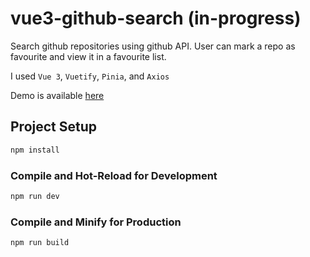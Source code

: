# vue3-github-search (in-progress)

Search github repositories using github API. User can mark a repo as favourite and view it in a favourite list.

I used `Vue 3`, `Vuetify`, `Pinia`, and `Axios`

Demo is available <a href="https://vue3-github-search.netlify.app">here</a>

## Project Setup

```sh
npm install
```

### Compile and Hot-Reload for Development

```sh
npm run dev
```

### Compile and Minify for Production

```sh
npm run build
```

